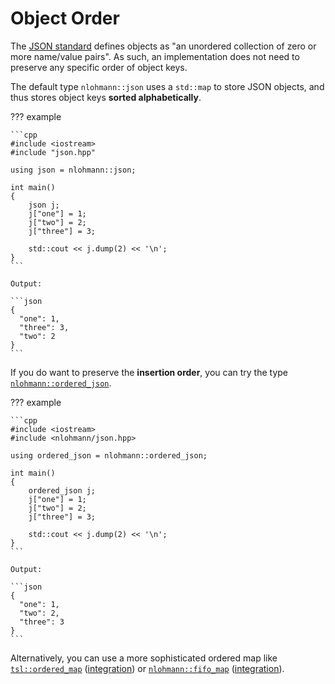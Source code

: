 # Object Order

The [JSON standard](https://tools.ietf.org/html/rfc8259.html) defines objects as "an unordered collection of zero or more name/value pairs". As such, an implementation does not need to preserve any specific order of object keys.

The default type `nlohmann::json` uses a `std::map` to store JSON objects, and thus stores object keys **sorted alphabetically**.

??? example

    ```cpp
    #include <iostream>
    #include "json.hpp"
    
    using json = nlohmann::json;
    
    int main()
    {
        json j;
        j["one"] = 1;
        j["two"] = 2;
        j["three"] = 3;
        
        std::cout << j.dump(2) << '\n';
    }
    ```
    
    Output:

    ```json
    {
      "one": 1,
      "three": 3,
      "two": 2
    }
    ```

If you do want to preserve the **insertion order**, you can try the type [`nlohmann::ordered_json`](https://github.com/nlohmann/json/issues/2179).

??? example

    ```cpp
    #include <iostream>
    #include <nlohmann/json.hpp>
    
    using ordered_json = nlohmann::ordered_json;
    
    int main()
    {
        ordered_json j;
        j["one"] = 1;
        j["two"] = 2;
        j["three"] = 3;
        
        std::cout << j.dump(2) << '\n';
    }
    ```
    
    Output:
    
    ```json
    {
      "one": 1,
      "two": 2,
      "three": 3
    }
    ```

Alternatively, you can use a more sophisticated ordered map like [`tsl::ordered_map`](https://github.com/Tessil/ordered-map) ([integration](https://github.com/nlohmann/json/issues/546#issuecomment-304447518)) or [`nlohmann::fifo_map`](https://github.com/nlohmann/fifo_map) ([integration](https://github.com/nlohmann/json/issues/485#issuecomment-333652309)).

